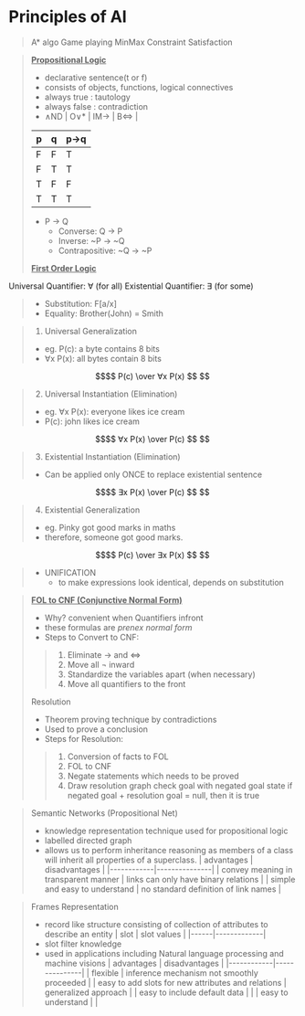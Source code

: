 # Principles of AI

> A* algo
> Game playing MinMax
> Constraint Satisfaction

> <ins>**Propositional Logic**</ins>
> - declarative sentence(t or f)
> - consists of objects, functions, logical connectives
> - always true : tautology
> - always false : contradiction
> - ∧ND | O∨* | IM→ | B⇔ |
>
> | p | q | p→q |
> |---|---|-----|
> | F | F |  T  |
> | F | T |  T  |
> | T | F |  F  |
> | T | T |  T  |
> 
> - P → Q
>     - Converse: Q → P
>     - Inverse: ~P → ~Q
>     - Contrapositive: ~Q → ~P
>     
> <ins>**First Order Logic**</ins>
>
Universal Quantifier: ∀ (for all)
Existential Quantifier: ∃ (for some)
>
> - Substitution: F[a/x]
> - Equality: Brother(John) = Smith

> 1. Universal Generalization
>   - eg. P(c): a byte contains 8 bits
>   - ∀x P(x): all bytes contain 8 bits
```math
$$ P(c) \over ∀x P(x) $$ 
```

> 2. Universal Instantiation (Elimination)
>   - eg. ∀x P(x): everyone likes ice cream
>   - P(c): john likes ice cream
```math
$$ ∀x P(x) \over P(c) $$ 
```

> 3. Existential Instantiation (Elimination)
>   - Can be applied only ONCE to replace existential sentence 
>   
```math
$$ ∃x P(x) \over P(c) $$ 
```

> 4. Existential Generalization
>   - eg. Pinky got good marks in maths
>   - therefore, someone got good marks.
```math
$$ P(c) \over ∃x P(x) $$ 
```

> - UNIFICATION
>     - to make expressions look identical, depends on substitution
>

> <ins>**FOL to CNF (Conjunctive Normal Form)**</ins>
> - Why? convenient when Quantifiers infront
> - these formulas are *prenex normal form*
> - Steps to Convert to CNF:
>> 1. Eliminate → and ⇔
>> 2. Move all ¬ inward
>> 3. Standardize the variables apart (when necessary)
>> 4. Move all quantifiers to the front
>
> Resolution
> - Theorem proving technique by contradictions
> - Used to prove a conclusion
> - Steps for Resolution:
>> 1. Conversion of facts to FOL
>> 2. FOL to CNF
>> 3. Negate statements which needs to be proved
>> 4. Draw resolution graph
>> check goal with negated goal state
>> if negated goal + resolution goal = null, then it is true

> Semantic Networks (Propositional Net)
> - knowledge representation technique used for propositional logic
> - labelled directed graph
> - allows us to perform inheritance reasoning as members of a class will inherit all properties of a superclass.
| advantages | disadvantages |
|------------|---------------|
| convey meaning in transparent manner | links can only have binary relations |
| simple and easy to understand | no standard definition of link names | 


> Frames Representation
> - record like structure consisting of collection of attributes to describe an entity
| slot | slot values |
|------|-------------|
> - slot filter knowledge
> - used in applications including Natural language processing and machine visions
| advantages | disadvantages |
|------------|---------------|
| flexible | inference mechanism not smoothly proceeded |
| easy to add slots for new attributes and relations | generalized approach |
| easy to include default data |  |
| easy to understand |   |
